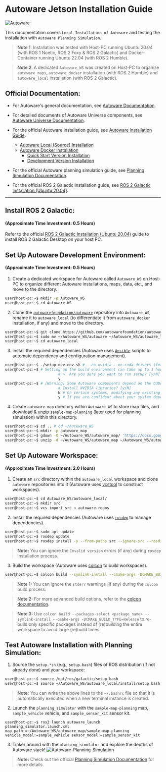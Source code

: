 # Autoware Jetson Installation Guide

![Autoware](https://user-images.githubusercontent.com/63835446/158918717-58d6deaf-93fb-47f9-891d-e242b02cba7b.png)

This documentation covers `Local Installation of Autoware` and testing the installation with `Autoware Planning Simulation`.

> **Note 1**: Installation was tested with Host-PC running Ubuntu 20.04 (with ROS 1 Noetic, ROS 2 Foxy & ROS 2 Galactic) and Docker-Container running Ubuntu 22.04 (with ROS 2 Humble).

> **Note 2**: A dedicated `Autoware_WS` was created on Host-PC to organize `autoware_maps`, `autoware_docker` installation (with ROS 2 Humble) and `autoware_local` installation (with ROS 2 Galactic).

## Official Documentation:

- For Autoware's general documentation, see [Autoware Documentation](https://autowarefoundation.github.io/autoware-documentation/).

- For detailed documents of Autoware Universe components, see [Autoware Universe Documentation](https://autowarefoundation.github.io/autoware.universe/).

- For the official Autoware installation guide, see [Autoware Installation Guide](https://autowarefoundation.github.io/autoware-documentation/main/installation/).
  - [Autoware Local (Source) Installation](https://autowarefoundation.github.io/autoware-documentation/main/installation/autoware/source-installation/)
  - [Autoware Docker Installation](https://autowarefoundation.github.io/autoware-documentation/main/installation/autoware/docker-installation/)
    - [Quick Start Version Installation](https://autowarefoundation.github.io/autoware-documentation/main/installation/autoware/docker-installation-prebuilt/)
    - [Development Version Installation](https://autowarefoundation.github.io/autoware-documentation/main/installation/autoware/docker-installation-devel/)

- For the official Autoware planning simulation guide, see [Planning Simulation Documentation](https://autowarefoundation.github.io/autoware-documentation/main/tutorials/ad-hoc-simulation/planning-simulation/).

- For the official ROS 2 Galactic installation guide, see [ROS 2 Galactic Installation (Ubuntu 20.04)](https://docs.ros.org/en/galactic/Installation/Ubuntu-Install-Debians.html).

---

## Install ROS 2 Galactic:
#### (Approximate Time Investment: 0.5 Hours)

Refer to the official [ROS 2 Galactic Installation (Ubuntu 20.04)](https://docs.ros.org/en/galactic/Installation/Ubuntu-Install-Debians.html) guide to install ROS 2 Galactic Desktop on your host PC.

## Set Up Autoware Development Environment:
#### (Approximate Time Investment: 0.5 Hours)

1. Create a dedicated workspace for Autoware called `Autoware_WS` on Host-PC to organize different Autoware installations, maps, data, etc., and move to the directory.
```bash
user@host-pc:~$ mkdir -p Autoware_WS
user@host-pc:~$ cd Autoware_WS
```

2. Clone the [`autowarefoundation/autoware`](https://github.com/autowarefoundation/autoware.git) repository into `Autoware_WS`, rename it to `autoware_local` (to differentiate it from `autoware_docker` installation, if any) and move to the directory.
```bash
user@host-pc:~$ git clone https://github.com/autowarefoundation/autoware.git
user@host-pc:~$ sudo mv ~/Autoware_WS/autoware ~/Autoware_WS/autoware_local
user@host-pc:~$ cd autoware_local
```

3. Install the required dependencies (Autoware uses [`Ansible`](https://www.ansible.com/) scripts to automate dependency and configuration management).
```bash
user@host-pc:~$ ./setup-dev-env.sh # --no-nvidia --no-cuda-drivers (for installation without NVIDIA libraries & CUDA drivers)
user@host-pc:~$ # Setting up the build environment can take up to 1 hour.
                        # >  Are you sure you want to run setup? [y/N]
                        y
user@host-pc:~$ # [Warning] Some Autoware components depend on the CUDA, cuDNN and TensorRT NVIDIA libraries which have end-user license agreements that should be reviewed before installation.
                        # Install NVIDIA libraries? [y/N]
                        N # On certain systems, modifying any existing NVIDIA libraries can break things!
                        y # If you are confident about your system dependencies, you may choose to proceed with the installation of NVIDIA libraries.
```

4. Create `autoware_map` directory within `Autoware_WS` to store map files, and download & unzip `sample-map-planning` (later used for planning simulation) within this directory.
```bash
user@host-pc:~$ cd .. # cd ~/Autoware_WS
user@host-pc:~$ mkdir -p autoware_map
user@host-pc:~$ gdown -O ~/Autoware_WS/autoware_map/ 'https://docs.google.com/uc?export=download&id=1499_nsbUbIeturZaDj7jhUownh5fvXHd'
user@host-pc:~$ unzip -d ~/Autoware_WS/autoware_map ~/Autoware_WS/autoware_map/sample-map-planning.zip
```

## Set Up Autoware Workspace:
#### (Approximate Time Investment: 2.0 Hours)

1. Create an `src` directory within the `autoware_local` workspace and clone `autoware` repositories into it (Autoware uses [vcstool](https://github.com/dirk-thomas/vcstool) to construct workspaces).
```bash
user@host-pc:~$ cd Autoware_WS/autoware_local/
user@host-pc:~$ mkdir src
user@host-pc:~$ vcs import src < autoware.repos
```

2. Install the required dependencies (Autoware uses [`rosdep`](https://github.com/ros-infrastructure/rosdep) to manage dependencies).
```bash
user@host-pc:~$ sudo apt update
user@host-pc:~$ rosdep update
user@host-pc:~$ rosdep install -y --from-paths src --ignore-src --rosdistro $ROS_DISTRO
```
> **Note:** You can ignore the `Invalid version` errors (if any) during `rosdep` installation process.

3. Build the workspace (Autoware uses [colcon](https://github.com/colcon) to build workspaces).
```bash
user@host-pc:~$ colcon build --symlink-install --cmake-args -DCMAKE_BUILD_TYPE=Release
```
> **Note 1:** You can ignore the `stderr` warnings (if any) during the `colcon` build process.

> **Note 2:** For more advanced build options, refer to the [colcon documentation](https://colcon.readthedocs.io/).

> **Note 3:** Use `colcon build --packages-select <package_name> --symlink-install --cmake-args -DCMAKE_BUILD_TYPE=Release` to re-build only specific packages instead of (re)building the entire workspace to avoid large (re)build times.

## Test Autoware Installation with Planning Simulation:

1. Source the `setup.*sh` (e.g., `setup.bash`) files of ROS distribution (if not already done) and your workspace:
```bash
user@host-pc:~$ source /opt/ros/galactic/setup.bash
user@host-pc:~$ source ~/Autoware_WS/autoware_local/install/setup.bash
```
> **Note:** You can write the above lines to the `~/.bashrc` file so that it is automatically executed when a new terminal instance is created.

2. Launch the `planning_simulator` with the `sample-map-planning` map, `sample_vehicle` vehicle, and `sample_sensor_kit` sensor kit.
```
user@host-pc:~$ ros2 launch autoware_launch planning_simulator.launch.xml map_path:=~/Autoware_WS/autoware_map/sample-map-planning vehicle_model:=sample_vehicle sensor_model:=sample_sensor_kit
```

3. Tinker around with the `planning_simulator` and explore the depths of Autoware stack!
   ![Autoware-Planning-Simulation](https://github.com/Tinker-Twins/Scaled-Autonomous-Vehicles/blob/main/Project%20Media/Autoware-Planning-Simulation/Autoware-Planning-Simulation.gif)
> **Note:** Check out the official [Planning Simulation Documentation](https://autowarefoundation.github.io/autoware-documentation/main/tutorials/ad-hoc-simulation/planning-simulation/) for more details.
